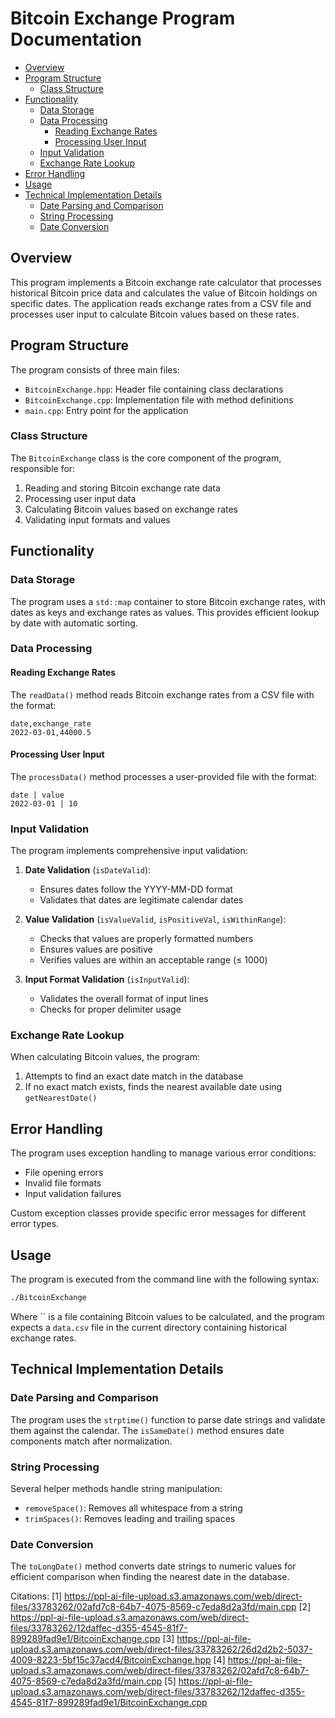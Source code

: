 # Bitcoin Exchange Program Documentation
<!-- mtoc-start -->

* [Overview](#overview)
* [Program Structure](#program-structure)
  * [Class Structure](#class-structure)
* [Functionality](#functionality)
  * [Data Storage](#data-storage)
  * [Data Processing](#data-processing)
    * [Reading Exchange Rates](#reading-exchange-rates)
    * [Processing User Input](#processing-user-input)
  * [Input Validation](#input-validation)
  * [Exchange Rate Lookup](#exchange-rate-lookup)
* [Error Handling](#error-handling)
* [Usage](#usage)
* [Technical Implementation Details](#technical-implementation-details)
  * [Date Parsing and Comparison](#date-parsing-and-comparison)
  * [String Processing](#string-processing)
  * [Date Conversion](#date-conversion)

<!-- mtoc-end -->
## Overview

This program implements a Bitcoin exchange rate calculator that processes historical Bitcoin price data and calculates the value of Bitcoin holdings on specific dates. The application reads exchange rates from a CSV file and processes user input to calculate Bitcoin values based on these rates.

## Program Structure

The program consists of three main files:
* `BitcoinExchange.hpp`: Header file containing class declarations
* `BitcoinExchange.cpp`: Implementation file with method definitions
* `main.cpp`: Entry point for the application

### Class Structure

The `BitcoinExchange` class is the core component of the program, responsible for:
1. Reading and storing Bitcoin exchange rate data
2. Processing user input data
3. Calculating Bitcoin values based on exchange rates
4. Validating input formats and values

## Functionality

### Data Storage

The program uses a `std::map` container to store Bitcoin exchange rates, with dates as keys and exchange rates as values. This provides efficient lookup by date with automatic sorting.

### Data Processing

#### Reading Exchange Rates
The `readData()` method reads Bitcoin exchange rates from a CSV file with the format:
```csv
date,exchange_rate
2022-03-01,44000.5
```

#### Processing User Input
The `processData()` method processes a user-provided file with the format:
```plaintext
date | value
2022-03-01 | 10
```

### Input Validation

The program implements comprehensive input validation:

1. **Date Validation** (`isDateValid`): 
   - Ensures dates follow the YYYY-MM-DD format
   - Validates that dates are legitimate calendar dates

2. **Value Validation** (`isValueValid`, `isPositiveVal`, `isWithinRange`):
   - Checks that values are properly formatted numbers
   - Ensures values are positive
   - Verifies values are within an acceptable range (≤ 1000)

3. **Input Format Validation** (`isInputValid`):
   - Validates the overall format of input lines
   - Checks for proper delimiter usage

### Exchange Rate Lookup

When calculating Bitcoin values, the program:
1. Attempts to find an exact date match in the database
2. If no exact match exists, finds the nearest available date using `getNearestDate()`

## Error Handling

The program uses exception handling to manage various error conditions:
* File opening errors
* Invalid file formats
* Input validation failures

Custom exception classes provide specific error messages for different error types.

## Usage

The program is executed from the command line with the following syntax:
```bash
./BitcoinExchange 
```

Where `` is a file containing Bitcoin values to be calculated, and the program expects a `data.csv` file in the current directory containing historical exchange rates.

## Technical Implementation Details

### Date Parsing and Comparison

The program uses the `strptime()` function to parse date strings and validate them against the calendar. 
The `isSameDate()` method ensures date components match after normalization.

### String Processing

Several helper methods handle string manipulation:
* `removeSpace()`: Removes all whitespace from a string
* `trimSpaces()`: Removes leading and trailing spaces

### Date Conversion

The `toLongDate()` method converts date strings to numeric values for efficient comparison when finding the nearest date in the database.

Citations:
[1] https://ppl-ai-file-upload.s3.amazonaws.com/web/direct-files/33783262/02afd7c8-64b7-4075-8569-c7eda8d2a3fd/main.cpp
[2] https://ppl-ai-file-upload.s3.amazonaws.com/web/direct-files/33783262/12daffec-d355-4545-81f7-899289fad9e1/BitcoinExchange.cpp
[3] https://ppl-ai-file-upload.s3.amazonaws.com/web/direct-files/33783262/26d2d2b2-5037-4009-8223-5bf15c37acd4/BitcoinExchange.hpp
[4] https://ppl-ai-file-upload.s3.amazonaws.com/web/direct-files/33783262/02afd7c8-64b7-4075-8569-c7eda8d2a3fd/main.cpp
[5] https://ppl-ai-file-upload.s3.amazonaws.com/web/direct-files/33783262/12daffec-d355-4545-81f7-899289fad9e1/BitcoinExchange.cpp

